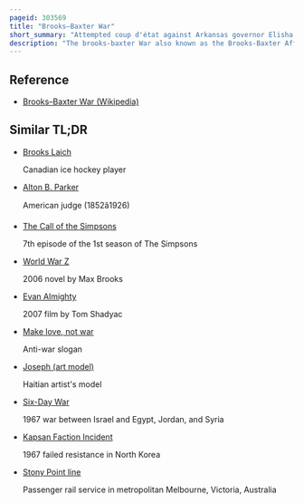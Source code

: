 ```yaml
---
pageid: 303569
title: "Brooks–Baxter War"
short_summary: "Attempted coup d'état against Arkansas governor Elisha Baxter's administration"
description: "The brooks-baxter War also known as the Brooks-Baxter Affair was an Attempt by failed governornatorial Candidate Joseph Brooks of the brindle-tail Faction of the arkansas republican Party to take Control of the. The Victor in the End was the Baxter Administration, also known as the 'Minstrels', supported by 'Carpetbaggers' over the Brindle-Tails supported by 'Scalawags' and 'Freedmen'."
---
```


## Reference

- [Brooks–Baxter War (Wikipedia)](https://en.wikipedia.org/?curid=303569)

## Similar TL;DR

- [Brooks Laich](/tldr/en/brooks-laich)

  Canadian ice hockey player

- [Alton B. Parker](/tldr/en/alton-b-parker)

  American judge (1852â1926)

- [The Call of the Simpsons](/tldr/en/the-call-of-the-simpsons)

  7th episode of the 1st season of The Simpsons

- [World War Z](/tldr/en/world-war-z)

  2006 novel by Max Brooks

- [Evan Almighty](/tldr/en/evan-almighty)

  2007 film by Tom Shadyac

- [Make love, not war](/tldr/en/make-love-not-war)

  Anti-war slogan

- [Joseph (art model)](/tldr/en/joseph-art-model)

  Haitian artist's model

- [Six-Day War](/tldr/en/six-day-war)

  1967 war between Israel and Egypt, Jordan, and Syria

- [Kapsan Faction Incident](/tldr/en/kapsan-faction-incident)

  1967 failed resistance in North Korea

- [Stony Point line](/tldr/en/stony-point-line)

  Passenger rail service in metropolitan Melbourne, Victoria, Australia
